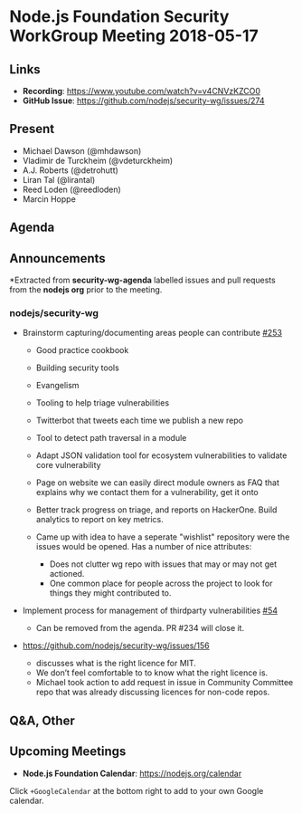 # Node.js Foundation Security WorkGroup Meeting 2018-05-17

## Links

* **Recording**:  https://www.youtube.com/watch?v=v4CNVzKZCO0
* **GitHub Issue**: https://github.com/nodejs/security-wg/issues/274

## Present

* Michael Dawson (@mhdawson)
* Vladimir de Turckheim (@vdeturckheim)
* A.J. Roberts (@detrohutt)
* Liran Tal (@lirantal)
* Reed Loden (@reedloden)
* Marcin Hoppe

## Agenda

## Announcements
 
*Extracted from **security-wg-agenda** labelled issues and pull requests from the **nodejs org** prior to the meeting.

### nodejs/security-wg


* Brainstorm capturing/documenting areas people can contribute [#253](https://github.com/nodejs/security-wg/issues/253)

  * Good practice cookbook
  * Building security tools
  * Evangelism
  * Tooling to help triage vulnerabilities
  * Twitterbot that tweets each time we publish a new repo
  * Tool to detect path traversal in a module
  * Adapt JSON validation tool for ecosystem vulnerabilities to validate core vulnerability
  * Page on website we can easily direct module owners as FAQ that explains why we contact
     them for a vulnerability, get it onto 
  * Better track progress on triage, and reports on HackerOne.  Build analytics to report on 
    key metrics. 

  * Came up with idea to have a seperate "wishlist" repository were the issues would be opened.  Has a number of
    nice attributes:
    * Does not clutter wg repo with issues that may or may not get actioned.
    * One common place for people across the project to look for things they might contributed to.

* Implement process for management of thirdparty vulnerabilities [#54](https://github.com/nodejs/security-wg/issues/54)

  * Can be removed from the agenda. PR #234 will close it.

* https://github.com/nodejs/security-wg/issues/156

  * discusses what is the right licence for MIT.
  * We don’t feel comfortable to to know what the right licence is.
  * Michael took action to add request in issue in Community Committee repo that was already discussing
    licences for non-code repos.

## Q&A, Other

## Upcoming Meetings

* **Node.js Foundation Calendar**: https://nodejs.org/calendar

Click `+GoogleCalendar` at the bottom right to add to your own Google calendar.



